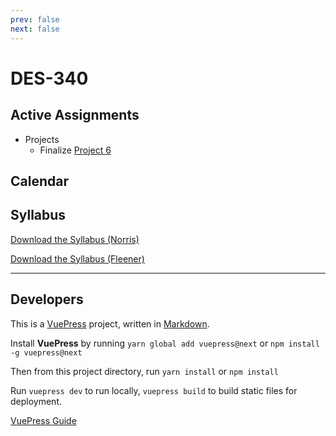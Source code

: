 ```yaml
---
prev: false
next: false
---
```


# DES-340

## Active Assignments

- Projects
  <!-- - Finalize [Project 5](./projects/project05.md) -->
  - Finalize [Project 6](./projects/project06.md)
<!-- - Exercise [E6](./exercises/exercise06-flexbox.md) -->

<!-- ## Calendar: Section 301 (Fleener/MW/4PM)

<ClientOnly>
  <Calendar calId="buncuq6n9adeuvap19g0o32u7s%40" />
</ClientOnly> -->

<!-- ## Calendar: Section 302 (Norris/MW/7PM) -->
## Calendar

<ClientOnly>
  <Calendar calId="buncuq6n9adeuvap19g0o32u7s%40" />
</ClientOnly>

## Syllabus

[Download the Syllabus (Norris)](/assets/pdf/DES340_SP19_Norris.pdf)

[Download the Syllabus (Fleener)](/assets/pdf/DES340_SP19_Fleener.pdf)

---

## Developers
This is a [VuePress](https://vuepress.vuejs.org/) project, written in [Markdown](https://www.markdownguide.org/). 

Install __VuePress__ by running `yarn global add vuepress@next` 
or `npm install -g vuepress@next`

Then from this project directory, run `yarn install` 
or `npm install`

Run `vuepress dev` to run locally,
`vuepress build` to build static files for deployment.

[VuePress Guide](https://vuepress.vuejs.org/guide/)